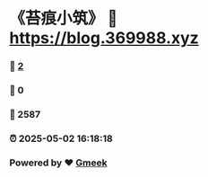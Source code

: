 # 《苔痕小筑》 :link: https://blog.369988.xyz 
### :page_facing_up: [2](https://blog.369988.xyz/tag.html) 
### :speech_balloon: 0 
### :hibiscus: 2587 
### :alarm_clock: 2025-05-02 16:18:18 
### Powered by :heart: [Gmeek](https://github.com/Meekdai/Gmeek)
